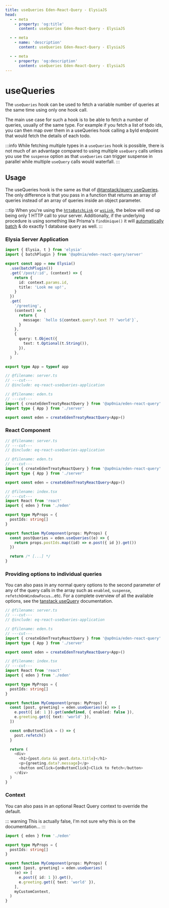 ```yaml
---
title: useQueries Eden-React-Query - ElysiaJS
head:
  - - meta
    - property: 'og:title'
      content: useQueries Eden-React-Query - ElysiaJS

  - - meta
    - name: 'description'
      content: useQueries Eden-React-Query - ElysiaJS

  - - meta
    - property: 'og:description'
      content: useQueries Eden-React-Query - ElysiaJS
---
```


# useQueries

The `useQueries` hook can be used to fetch a variable number of queries at the same time using only one hook call.

The main use case for such a hook is to be able to fetch a number of queries,
usually of the same type. For example if you fetch a list of todo ids, you can then map over them in a useQueries hook calling a byId endpoint that would fetch the details of each todo.

:::info
While fetching multiple types in a `useQueries` hook is possible,
there is not much of an advantage compared to using multiple `useQuery` calls
unless you use the `suspense` option as that `useQueries` can trigger suspense in parallel
while multiple `useQuery` calls would waterfall.
:::

## Usage

The useQueries hook is the same as that of
[@tanstack/query useQueries](https://tanstack.com/query/v5/docs/framework/react/reference/useQueries).
The only difference is that you pass in a function that returns an array of queries instead of an array of queries inside an object parameter.

:::tip
When you're using the [`httpBatchLink`](/docs/client/links/httpBatchLink) or [`wsLink`](/docs/client/links/wsLink),
the below will end up being only 1 HTTP call to your server.
Additionally, if the underlying procedure is using something like Prisma's `findUnique()` it will
[automatically batch](https://www.prisma.io/docs/guides/performance-and-optimization/query-optimization-performance#solving-n1-in-graphql-with-findunique-and-prismas-dataloader)
& do exactly 1 database query as well.
:::

### Elysia Server Application

```typescript twoslash include eq-react-useQueries-application title=server.ts
import { Elysia, t } from 'elysia'
import { batchPlugin } from '@ap0nia/eden-react-query/server'

export const app = new Elysia()
  .use(batchPlugin())
  .get('/post/:id', (context) => {
    return {
      id: context.params.id,
      title: 'Look me up!',
    }
  })
  .get(
    '/greeting',
    (context) => {
      return {
        message: `hello ${context.query?.text ?? 'world'}`,
      }
    },
    {
      query: t.Object({
        text: t.Optional(t.String()),
      }),
    },
  )

export type App = typeof app
```

```typescript twoslash title=eden.ts
// @filename: server.ts
// ---cut---
// @include: eq-react-useQueries-application

// @filename: eden.ts
// ---cut---
import { createEdenTreatyReactQuery } from '@ap0nia/eden-react-query'
import type { App } from './server'

export const eden = createEdenTreatyReactQuery<App>()
```

### React Component

```typescript twoslash title=index.tsx
// @filename: server.ts
// ---cut---
// @include: eq-react-useQueries-application

// @filename: eden.ts
// ---cut---
import { createEdenTreatyReactQuery } from '@ap0nia/eden-react-query'
import type { App } from './server'

export const eden = createEdenTreatyReactQuery<App>()

// @filename: index.tsx
// ---cut---
import React from 'react'
import { eden } from './eden'

export type MyProps = {
  postIds: string[]
}

export function MyComponent(props: MyProps) {
  const postQueries = eden.useQueries((e) => {
    return props.postIds.map((id) => e.post({ id }).get())
  })

  return /* [...] */
}
```

### Providing options to individual queries

You can also pass in any normal query options to the second parameter of any of the query calls in the array such as `enabled`, `suspense`, `refetchOnWindowFocus`...etc. For a complete overview of all the available options, see the [tanstack useQuery](https://tanstack.com/query/v5/docs/framework/react/reference/useQuery) documentation.

```typescript twoslash title=index.tsx
// @filename: server.ts
// ---cut---
// @include: eq-react-useQueries-application

// @filename: eden.ts
// ---cut---
import { createEdenTreatyReactQuery } from '@ap0nia/eden-react-query'
import type { App } from './server'

export const eden = createEdenTreatyReactQuery<App>()

// @filename: index.tsx
// ---cut---
import React from 'react'
import { eden } from './eden'

export type MyProps = {
  postIds: string[]
}

export function MyComponent(props: MyProps) {
  const [post, greeting] = eden.useQueries((e) => [
    e.post({ id: 1 }).get(undefined, { enabled: false }),
    e.greeting.get({ text: 'world' }),
  ])

  const onButtonClick = () => {
    post.refetch()
  }

  return (
    <div>
      <h1>{post.data && post.data.title}</h1>
      <p>{greeting.data?.message}</p>
      <button onClick={onButtonClick}>Click to fetch</button>
    </div>
  )
}
```

### Context

You can also pass in an optional React Query context to override the default.

::: warning
This is actually false, I'm not sure why this is on the documentation...
:::

```typescript title=index.tsx
import { eden } from './eden'

export type MyProps = {
  postIds: string[]
}

export function MyComponent(props: MyProps) {
  const [post, greeting] = eden.useQueries(
    (e) => [
      e.post({ id: 1 }).get(),
      e.greeting.get({ text: 'world' }),
    ],
    myCustomContext,
  )
}
```
